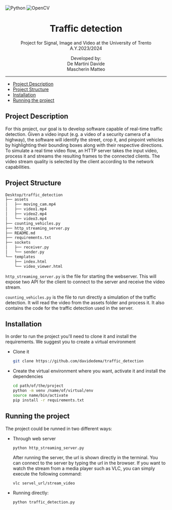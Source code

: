 ![Python](https://img.shields.io/badge/python-3670A0?style=for-the-badge&logo=python&logoColor=ffdd54)
![OpenCV](https://img.shields.io/badge/OpenCV-27338e?style=for-the-badge&logo=OpenCV&logoColor=white)
<p align='center'>
    <h1 align="center">Traffic detection</h1>
    <p align="center">
    Project for Signal, Image and Video at the University of Trento A.Y.2023/2024
    </p>
    <p align='center'>
    Developed by:<br>
    De Martini Davide <br>
    Mascherin Matteo <br>
    </p>   
</p>

----------

- [Project Description](#project-description)
- [Project Structure](#project-structure)
- [Installation](#installation)
- [Running the project](#running-the-project)


## Project Description
For this project, our goal is to develop software capable of
real-time traffic detection. Given a video input (e.g. a video
of a security camera of a highway), the software will identify
the street, crop it, and pinpoint vehicles by highlighting their
bounding boxes along with their respective directions. To
simulate a real time video flow, an HTTP server takes the
input video, process it and streams the resulting frames to
the connected clients. The video stream quality is selected
by the client according to the network capabilities.

## Project Structure
``` BASH
Desktop/traffic_detection
├── assets
│   ├── moving_cam.mp4
│   ├── video1.mp4
│   ├── video2.mp4
│   └── video3.mp4
├── counting_vehicles.py
├── http_streaming_server.py
├── README.md
├── requirements.txt
├── sockets
│   ├── receiver.py
│   └── sender.py
└── templates
    ├── index.html
    └── video_viewer.html
```

`http_streaming_server.py` is the file for starting the webserver. This will expose two API for the client to connect to the server and receive the video stream.


`counting_vehicles.py` is the file to run directly a simulation of the traffic detection. It will read the video from the assets folder and process it. It also contains the code for the traffic detection used in the server.

## Installation

In order to run the project you'll need to clone it and install the requirements. We suggest you to create a virtual environment 
- Clone it

    ```BASH
    git clone https://github.com/davidedema/traffic_detection

    ```
- Create the virtual environment where you want, activate it and install the dependencies 
  
    ```BASH
    cd path/of/the/project
    python -m venv /name/of/virtual/env
    source name/bin/activate
    pip install -r requirements.txt
    ```

## Running the project

The project could be runned in two different ways:
- Through web server
  
    ```
    python http_streaming_server.py
    ```
    After running the server, the url is shown directly in the terminal. You can connect to the server by typing the url in the browser. If you want to watch the stream from a media player such as VLC, you can simply execute the following command:

    ```BASH
    vlc servel_url/stream_video
    ```

- Running directly:
  
    ```
    python traffic_detection.py
    ```